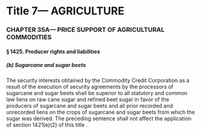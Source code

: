 
# Title 7— AGRICULTURE
### CHAPTER 35A— PRICE SUPPORT OF AGRICULTURAL COMMODITIES
#### § 1425. Producer rights and liabilities
##### (b) Sugarcane and sugar beets

The security interests obtained by the Commodity Credit Corporation as a result of the execution of security agreements by the processors of sugarcane and sugar beets shall be superior to all statutory and common law liens on raw cane sugar and refined beet sugar in favor of the producers of sugarcane and sugar beets and all prior recorded and unrecorded liens on the crops of sugarcane and sugar beets from which the sugar was derived. The preceding sentence shall not affect the application of section 1421(e)(2) of this title .
